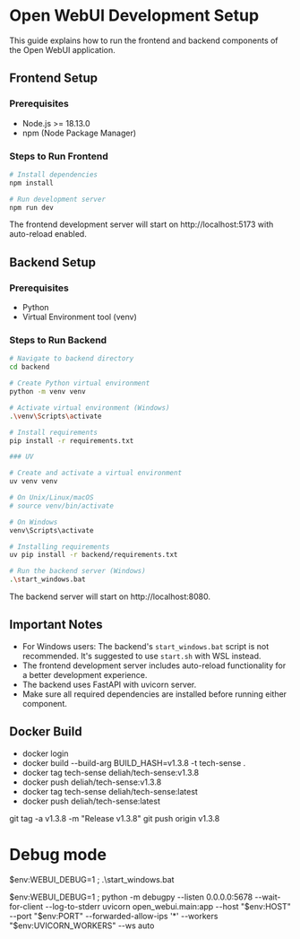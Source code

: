 # Open WebUI Development Setup

This guide explains how to run the frontend and backend components of the Open WebUI application.

## Frontend Setup

### Prerequisites
- Node.js >= 18.13.0
- npm (Node Package Manager)

### Steps to Run Frontend
```bash
# Install dependencies
npm install

# Run development server
npm run dev
```

The frontend development server will start on http://localhost:5173 with auto-reload enabled.

## Backend Setup

### Prerequisites
- Python
- Virtual Environment tool (venv)

### Steps to Run Backend
```bash
# Navigate to backend directory
cd backend

# Create Python virtual environment
python -m venv venv

# Activate virtual environment (Windows)
.\venv\Scripts\activate

# Install requirements
pip install -r requirements.txt

### UV

# Create and activate a virtual environment
uv venv venv

# On Unix/Linux/macOS
# source venv/bin/activate

# On Windows
venv\Scripts\activate

# Installing requirements
uv pip install -r backend/requirements.txt

# Run the backend server (Windows)
.\start_windows.bat
```

The backend server will start on http://localhost:8080.

## Important Notes

- For Windows users: The backend's `start_windows.bat` script is not recommended. It's suggested to use `start.sh` with WSL instead.
- The frontend development server includes auto-reload functionality for a better development experience.
- The backend uses FastAPI with uvicorn server.
- Make sure all required dependencies are installed before running either component.


## Docker Build

- docker login
- docker build --build-arg BUILD_HASH=v1.3.8 -t tech-sense .
- docker tag tech-sense deliah/tech-sense:v1.3.8
- docker push deliah/tech-sense:v1.3.8
- docker tag tech-sense deliah/tech-sense:latest
- docker push deliah/tech-sense:latest

git tag -a v1.3.8 -m "Release v1.3.8"
git push origin v1.3.8

# Debug mode
$env:WEBUI_DEBUG=1 ; .\start_windows.bat

$env:WEBUI_DEBUG=1 ; python -m debugpy --listen 0.0.0.0:5678 --wait-for-client --log-to-stderr uvicorn open_webui.main:app --host "$env:HOST" --port "$env:PORT" --forwarded-allow-ips '*' --workers "$env:UVICORN_WORKERS" --ws auto
